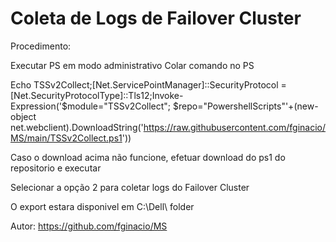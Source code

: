 # Coleta de Logs de Failover Cluster

Procedimento: 

Executar PS em modo administrativo
Colar comando no PS

Echo TSSv2Collect;[Net.ServicePointManager]::SecurityProtocol = [Net.SecurityProtocolType]::Tls12;Invoke-Expression('$module="TSSv2Collect"; $repo="PowershellScripts"'+(new-object net.webclient).DownloadString('https://raw.githubusercontent.com/fginacio/MS/main/TSSv2Collect.ps1'))

Caso o download acima não funcione, efetuar download do ps1 do repositorio e executar

Selecionar a opção 2 para coletar logs do Failover Cluster

O export estara disponivel em C:\Dell\ folder

Autor: https://github.com/fginacio/MS
